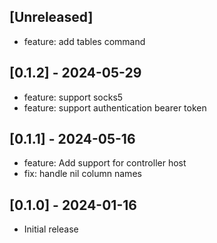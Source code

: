 ## [Unreleased]

- feature: add tables command

## [0.1.2] - 2024-05-29

- feature: support socks5
- feature: support authentication bearer token

## [0.1.1] - 2024-05-16

- feature: Add support for controller host
- fix: handle nil column names

## [0.1.0] - 2024-01-16

- Initial release
